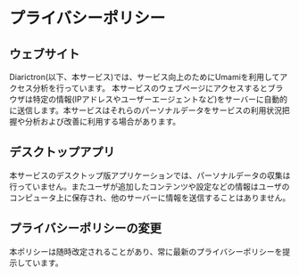 # プライバシーポリシー

## ウェブサイト

Diarictron(以下、本サービス)では、サービス向上のためにUmamiを利用してアクセス分析を行っています。
本サービスのウェブページにアクセスするとブラウザは特定の情報(IPアドレスやユーザーエージェントなど)をサーバーに自動的に送信します。本サービスはそれらのパーソナルデータをサービスの利用状況把握や分析および改善に利用する場合があります。

## デスクトップアプリ

本サービスのデスクトップ版アプリケーションでは、パーソナルデータの収集は行っていません。またユーザが追加したコンテンツや設定などの情報はユーザのコンピュータ上に保存され、他のサーバーに情報を送信することはありません。


## プライバシーポリシーの変更
本ポリシーは随時改定されることがあり、常に最新のプライバシーポリシーを提示しています。

